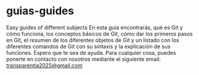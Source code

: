 # guias-guides
Easy guides of different subjects
En esta guía encontrarás, 	qué es Git y cómo funciona, los conceptos básicos de Git, cómo dar los primeros pasos en Git, el resumen de los diferentes objetos de Git  y un listado con los diferentes comandos de Git con su sintaxis y la explicación de sus funciones.
Espero que te sea de ayuda. Para cualquier cosa, puedes ponerte en contacto con nosotros mediante el siguiente email: transparentia2025@gmail.com
